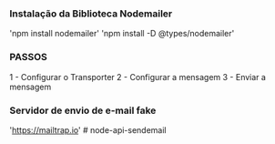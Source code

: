 ### Instalação da Biblioteca Nodemailer

'npm install nodemailer'
'npm install -D @types/nodemailer'

### PASSOS

1 - Configurar o Transporter
2 - Configurar a mensagem
3 - Enviar a mensagem

### Servidor de envio de e-mail fake

'https://mailtrap.io'
#   n o d e - a p i - s e n d e m a i l  
 